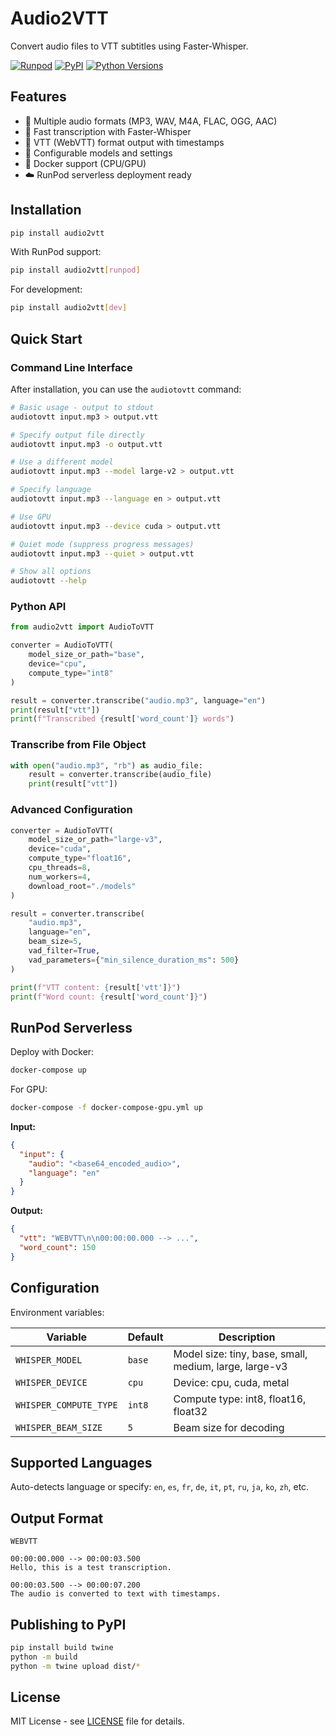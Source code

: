 # Audio2VTT

Convert audio files to VTT subtitles using Faster-Whisper.

[![Runpod](https://api.runpod.io/badge/garylab/audio2vtt)](https://console.runpod.io/hub/garylab/audio2vtt)
[![PyPI](https://img.shields.io/pypi/v/audio2vtt.svg)](https://pypi.org/project/audio2vtt/)
[![Python Versions](https://img.shields.io/pypi/pyversions/audio2vtt.svg)](https://pypi.org/project/audio2vtt/)

## Features

- 🎵 Multiple audio formats (MP3, WAV, M4A, FLAC, OGG, AAC)
- 🚀 Fast transcription with Faster-Whisper
- 📝 VTT (WebVTT) format output with timestamps
- 🔧 Configurable models and settings
- 🐳 Docker support (CPU/GPU)
- ☁️ RunPod serverless deployment ready

## Installation

```bash
pip install audio2vtt
```

With RunPod support:

```bash
pip install audio2vtt[runpod]
```

For development:

```bash
pip install audio2vtt[dev]
```

## Quick Start

### Command Line Interface

After installation, you can use the `audiotovtt` command:

```bash
# Basic usage - output to stdout
audiotovtt input.mp3 > output.vtt

# Specify output file directly
audiotovtt input.mp3 -o output.vtt

# Use a different model
audiotovtt input.mp3 --model large-v2 > output.vtt

# Specify language
audiotovtt input.mp3 --language en > output.vtt

# Use GPU
audiotovtt input.mp3 --device cuda > output.vtt

# Quiet mode (suppress progress messages)
audiotovtt input.mp3 --quiet > output.vtt

# Show all options
audiotovtt --help
```

### Python API

```python
from audio2vtt import AudioToVTT

converter = AudioToVTT(
    model_size_or_path="base",
    device="cpu",
    compute_type="int8"
)

result = converter.transcribe("audio.mp3", language="en")
print(result["vtt"])
print(f"Transcribed {result['word_count']} words")
```

### Transcribe from File Object

```python
with open("audio.mp3", "rb") as audio_file:
    result = converter.transcribe(audio_file)
    print(result["vtt"])
```

### Advanced Configuration

```python
converter = AudioToVTT(
    model_size_or_path="large-v3",
    device="cuda",
    compute_type="float16",
    cpu_threads=8,
    num_workers=4,
    download_root="./models"
)

result = converter.transcribe(
    "audio.mp3",
    language="en",
    beam_size=5,
    vad_filter=True,
    vad_parameters={"min_silence_duration_ms": 500}
)

print(f"VTT content: {result['vtt']}")
print(f"Word count: {result['word_count']}")
```

## RunPod Serverless

Deploy with Docker:

```bash
docker-compose up
```

For GPU:

```bash
docker-compose -f docker-compose-gpu.yml up
```

**Input:**
```json
{
  "input": {
    "audio": "<base64_encoded_audio>",
    "language": "en"
  }
}
```

**Output:**
```json
{
  "vtt": "WEBVTT\n\n00:00:00.000 --> ...",
  "word_count": 150
}
```

## Configuration

Environment variables:

| Variable | Default | Description |
|----------|---------|-------------|
| `WHISPER_MODEL` | `base` | Model size: tiny, base, small, medium, large, large-v3 |
| `WHISPER_DEVICE` | `cpu` | Device: cpu, cuda, metal |
| `WHISPER_COMPUTE_TYPE` | `int8` | Compute type: int8, float16, float32 |
| `WHISPER_BEAM_SIZE` | `5` | Beam size for decoding |

## Supported Languages

Auto-detects language or specify: `en`, `es`, `fr`, `de`, `it`, `pt`, `ru`, `ja`, `ko`, `zh`, etc.

## Output Format

```
WEBVTT

00:00:00.000 --> 00:00:03.500
Hello, this is a test transcription.

00:00:03.500 --> 00:00:07.200
The audio is converted to text with timestamps.
```

## Publishing to PyPI

```bash
pip install build twine
python -m build
python -m twine upload dist/*
```

## License

MIT License - see [LICENSE](LICENSE) file for details.
